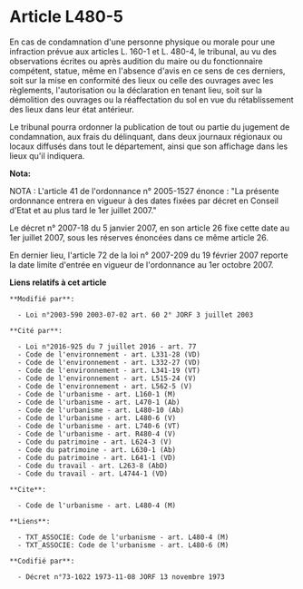 # Article L480-5

En cas de condamnation d'une personne physique ou morale pour une infraction prévue aux articles L. 160-1 et L. 480-4, le
tribunal, au vu des observations écrites ou après audition du maire ou du fonctionnaire compétent, statue, même en l'absence
d'avis en ce sens de ces derniers, soit sur la mise en conformité des lieux ou celle des ouvrages avec les règlements,
l'autorisation ou la déclaration en tenant lieu, soit sur la démolition des ouvrages ou la réaffectation du sol en vue du
rétablissement des lieux dans leur état antérieur.

Le tribunal pourra ordonner la publication de tout ou partie du jugement de condamnation, aux frais du délinquant, dans deux
journaux régionaux ou locaux diffusés dans tout le département, ainsi que son affichage dans les lieux qu'il indiquera.

**Nota:**

NOTA : L'article 41 de l'ordonnance n° 2005-1527 énonce : "La présente ordonnance entrera en vigueur à des dates fixées par
décret en Conseil d'Etat et au plus tard le 1er juillet 2007."

Le décret n° 2007-18 du 5 janvier 2007, en son article 26 fixe cette date au 1er juillet 2007, sous les réserves énoncées
dans ce même article 26.

En dernier lieu, l'article 72 de la loi n° 2007-209 du 19 février 2007 reporte la date limite d'entrée en vigueur de
l'ordonnance au 1er octobre 2007.

**Liens relatifs à cet article**

	**Modifié par**:

	  - Loi n°2003-590 2003-07-02 art. 60 2° JORF 3 juillet 2003

	**Cité par**:

	  - Loi n°2016-925 du 7 juillet 2016 - art. 77
	  - Code de l'environnement - art. L331-28 (VD)
	  - Code de l'environnement - art. L332-27 (VD)
	  - Code de l'environnement - art. L341-19 (VT)
	  - Code de l'environnement - art. L515-24 (V)
	  - Code de l'environnement - art. L562-5 (V)
	  - Code de l'urbanisme - art. L160-1 (M)
	  - Code de l'urbanisme - art. L470-1 (Ab)
	  - Code de l'urbanisme - art. L480-10 (Ab)
	  - Code de l'urbanisme - art. L480-6 (V)
	  - Code de l'urbanisme - art. L740-6 (VT)
	  - Code de l'urbanisme - art. R480-4 (V)
	  - Code du patrimoine - art. L624-3 (V)
	  - Code du patrimoine - art. L630-1 (Ab)
	  - Code du patrimoine - art. L641-1 (VD)
	  - Code du travail - art. L263-8 (AbD)
	  - Code du travail - art. L4744-1 (VD)

	**Cite**:

	  - Code de l'urbanisme - art. L480-4 (M)

	**Liens**:

	  - TXT_ASSOCIE: Code de l'urbanisme - art. L480-4 (M)
	  - TXT_ASSOCIE: Code de l'urbanisme - art. L480-6 (M)

	**Codifié par**:

	  - Décret n°73-1022 1973-11-08 JORF 13 novembre 1973
